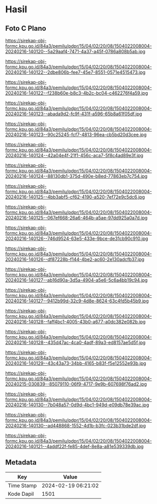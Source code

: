 # Hasil

## Foto C Plano

https://sirekap-obj-formc.kpu.go.id/84a3/pemilu/pdpr/15/04/02/20/08/1504022008004-20240216-140120--5a29aaf4-7471-4a37-a45f-0786a808b5ab.jpg

https://sirekap-obj-formc.kpu.go.id/84a3/pemilu/pdpr/15/04/02/20/08/1504022008004-20240216-140122--2dbe806b-fee7-45e7-8551-0571e4515473.jpg

https://sirekap-obj-formc.kpu.go.id/84a3/pemilu/pdpr/15/04/02/20/08/1504022008004-20240216-140122--f238b60e-b8c3-4b2c-bc04-c462276f4a59.jpg

https://sirekap-obj-formc.kpu.go.id/84a3/pemilu/pdpr/15/04/02/20/08/1504022008004-20240216-140123--abada9d2-fc9f-431f-a596-65b8a61f05df.jpg

https://sirekap-obj-formc.kpu.go.id/84a3/pemilu/pdpr/15/04/02/20/08/1504022008004-20240216-140123--90c25245-fcf7-4813-96ea-cb5bd20d3cee.jpg

https://sirekap-obj-formc.kpu.go.id/84a3/pemilu/pdpr/15/04/02/20/08/1504022008004-20240216-140124--42a04e4f-21f1-456c-aca7-5f8c4ad89e3f.jpg

https://sirekap-obj-formc.kpu.go.id/84a3/pemilu/pdpr/15/04/02/20/08/1504022008004-20240216-140124--88130db1-375d-490e-b8ed-77863eb7c754.jpg

https://sirekap-obj-formc.kpu.go.id/84a3/pemilu/pdpr/15/04/02/20/08/1504022008004-20240216-140125--4bb3abf5-cf62-4190-a520-7ef72e9c5dc6.jpg

https://sirekap-obj-formc.kpu.go.id/84a3/pemilu/pdpr/15/04/02/20/08/1504022008004-20240216-140125--067ef668-26a6-464b-a5ae-97dd925a0a7d.jpg

https://sirekap-obj-formc.kpu.go.id/84a3/pemilu/pdpr/15/04/02/20/08/1504022008004-20240216-140126--746d9524-63e5-433e-9bce-de31cb90c910.jpg

https://sirekap-obj-formc.kpu.go.id/84a3/pemilu/pdpr/15/04/02/20/08/1504022008004-20240216-140126--df87228b-f144-4be2-ac60-2e130adcfb37.jpg

https://sirekap-obj-formc.kpu.go.id/84a3/pemilu/pdpr/15/04/02/20/08/1504022008004-20240216-140127--ab16d90a-3d5a-4904-a5e6-5c6a4bb19c94.jpg

https://sirekap-obj-formc.kpu.go.id/84a3/pemilu/pdpr/15/04/02/20/08/1504022008004-20240216-140127--9412b99d-32c9-4d8e-8624-63c4fd5b45b9.jpg

https://sirekap-obj-formc.kpu.go.id/84a3/pemilu/pdpr/15/04/02/20/08/1504022008004-20240216-140128--faff4bc1-4005-43b0-a677-a0dc382e082b.jpg

https://sirekap-obj-formc.kpu.go.id/84a3/pemilu/pdpr/15/04/02/20/08/1504022008004-20240216-140128--435d47ac-4ca0-4adf-89a3-ed8157ae5d5f.jpg

https://sirekap-obj-formc.kpu.go.id/84a3/pemilu/pdpr/15/04/02/20/08/1504022008004-20240216-140129--43c43a73-34bb-4165-b83f-f5e12552e93b.jpg

https://sirekap-obj-formc.kpu.go.id/84a3/pemilu/pdpr/15/04/02/20/08/1504022008004-20240215-030839--85079110-06f9-4717-9e9b-607698f76ad2.jpg

https://sirekap-obj-formc.kpu.go.id/84a3/pemilu/pdpr/15/04/02/20/08/1504022008004-20240216-140130--7b048a57-0d9d-4bc1-949d-e09db78e39ac.jpg

https://sirekap-obj-formc.kpu.go.id/84a3/pemilu/pdpr/15/04/02/20/08/1504022008004-20240216-140130--ad448868-1552-4d1b-b3fc-023b31bde2df.jpg

https://sirekap-obj-formc.kpu.go.id/84a3/pemilu/pdpr/15/04/02/20/08/1504022008004-20240216-140121--4addf22f-fe85-4def-8e8a-a81e539339db.jpg


## Metadata

| Key        | Value               |
| ---------- | ------------------- |
| Time Stamp | 2024-02-19 06:21:02 |
| Kode Dapil | 1501                |



